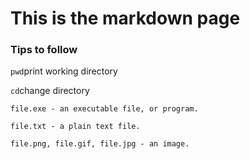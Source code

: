 # This is the markdown page

### Tips to follow

`pwd`print working directory

`cd`change directory

`file.exe - an executable file, or program.`

`file.txt - a plain text file.`

`file.png, file.gif, file.jpg - an image.`

